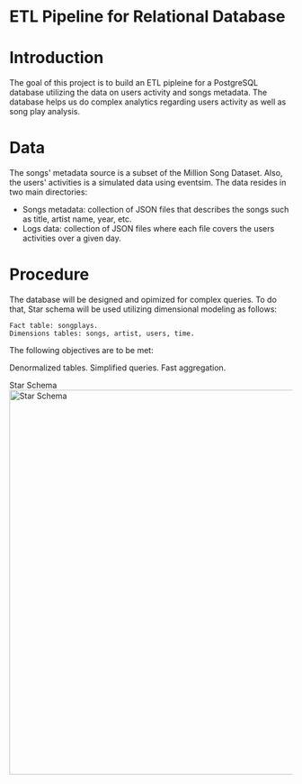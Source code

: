 # ETL Pipeline for Relational Database

# Introduction

The goal of this project is to build an ETL pipleine for a PostgreSQL database utilizing the data on users activity and songs metadata. The database helps us do complex analytics regarding users activity as well as song play analysis.

# Data
The songs' metadata source is a subset of the Million Song Dataset. Also, the users' activities is a simulated data using eventsim. The data resides in two main directories:

  - Songs metadata: collection of JSON files that describes the songs such as title, artist name, year, etc.
  - Logs data: collection of JSON files where each file covers the users activities over a given day.


# Procedure
The database will be designed and opimized for complex queries. To do that, Star schema will be used utilizing dimensional modeling as follows:

    Fact table: songplays.
    Dimensions tables: songs, artist, users, time.

The following objectives are to be met:

Denormalized tables.
Simplified queries.
Fast aggregation.

Star Schema<img width="683" alt="Star Schema" src="https://user-images.githubusercontent.com/85859888/121840558-6dab2d80-ccd4-11eb-9b01-5ad9a916eb46.png">

